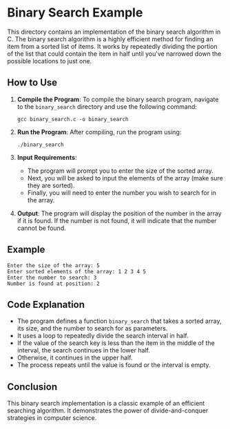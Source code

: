 # Binary Search Example

This directory contains an implementation of the binary search algorithm in C. The binary search algorithm is a highly efficient method for finding an item from a sorted list of items. It works by repeatedly dividing the portion of the list that could contain the item in half until you've narrowed down the possible locations to just one.

## How to Use

1. **Compile the Program**: 
   To compile the binary search program, navigate to the `binary_search` directory and use the following command:
   ```
   gcc binary_search.c -o binary_search
   ```

2. **Run the Program**: 
   After compiling, run the program using:
   ```
   ./binary_search
   ```

3. **Input Requirements**:
   - The program will prompt you to enter the size of the sorted array.
   - Next, you will be asked to input the elements of the array (make sure they are sorted).
   - Finally, you will need to enter the number you wish to search for in the array.

4. **Output**:
   The program will display the position of the number in the array if it is found. If the number is not found, it will indicate that the number cannot be found.

## Example

```
Enter the size of the array: 5
Enter sorted elements of the array: 1 2 3 4 5
Enter the number to search: 3
Number is found at position: 2
```

## Code Explanation

- The program defines a function `binary_search` that takes a sorted array, its size, and the number to search for as parameters.
- It uses a loop to repeatedly divide the search interval in half.
- If the value of the search key is less than the item in the middle of the interval, the search continues in the lower half.
- Otherwise, it continues in the upper half.
- The process repeats until the value is found or the interval is empty.

## Conclusion

This binary search implementation is a classic example of an efficient searching algorithm. It demonstrates the power of divide-and-conquer strategies in computer science.